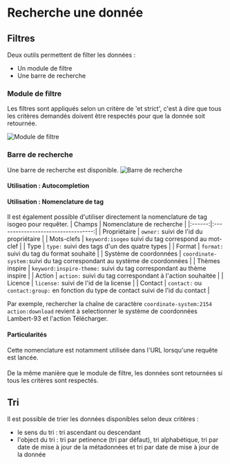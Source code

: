 # Recherche une donnée
## Filtres
Deux outils permettent de filter les données :
* Un module de filtre
* Une barre de recherche

### Module de filtre

Les filtres sont appliqués selon un critère de 'et strict', c'est à dire que tous les critères demandés doivent être respectés pour que la donnée soit retournée.

![Module de filtre](/assets/usage/filterWidget.PNG)

### Barre de recherche

Une barre de recherche est disponible.
![Barre de recherche](/assets/usage/researchBar.PNG)

#### Utilisation : Autocompletion

#### Utilisation : Nomenclature de tag
Il est également possible d'utiliser directement la nomenclature de tag isogeo pour requêter.
| Champs | Nomenclature de recherche |
|:------:|:----------------------------------:|
| Propriétaire | `owner:` suivi de l'id du propriétaire |
| Mots-clefs | `keyword:isogeo` suivi du tag correspond au mot-clef |
| Type | `type:` suivi des tags d'un des quatre types |
| Format | `format:` suivi du tag du format souhaité |
| Système de coordonnées | `coordinate-system:`suivi du tag correspondant au système de coordonnées |
| Thèmes inspire | `keyword:inspire-theme:` suivi du tag correspondant au thème inspire |
| Action | `action:` suivi du tag correspondant à l'action souhaitée |
| Licence | `license:` suivi de l'id de la license |
| Contact | `contact:` ou  `contact:group:` en fonction du type de contact suivi de l'id du contact |

Par exemple, rechercher la chaîne de caractère `coordinate-system:2154 action:download` revient à selectionner le système de coordonnées Lambert-93 et l'action Télécharger.

#### Particularités
Cette nomenclature est notamment utilisée dans l'URL lorsqu'une requête est lancée.

####
De la même manière que le module de filtre, les données sont retournées si tous les critères sont respectés.

## Tri
Il est possible de trier les données disponibles selon deux critères :
* le sens du tri : tri ascendant ou descendant
* l'object du tri : tri par petinence (tri par défaut), tri alphabétique, tri par date de mise à jour de la métadonnées et tri par date de mise à jour de la donnée
